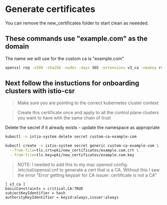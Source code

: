 # Generate certificates 
You can remove the new_certificates folder to start clean as neeeded.

## These commands use "example.com" as the domain
The name we will use for the custom ca is  "example.com"

```bash
openssl req -x509 -sha256 -nodes -days 365 -extensions v3_ca -newkey rsa:2048 -subj '/O=example Inc./CN=example.com' -keyout pki/new_certificates/example.com.key -out pki/new_certificates/example.com.crt
```

## Next follow the instuctions for onboarding clusters with istio-csr
> Make sure you are pointing to the correct kubernetes cluster context

> Create this certificate once and apply to all the control plane clusters you want to have with the same chain of trust

Delete the secret if it already exists - update the namespace as appropriate

```bash
kubectl -n istio-system delete secret custom-ca-example-com
```

```bash
kubectl create -n istio-system secret generic custom-ca-example-com \
  --from-file=tls.crt=pki/new_certificates/example.com.crt \
  --from-file=tls.key=pki/new_certificates/example.com.key

```

> NOTE: I needed to add this to my mac openssl config: /etc/ssl/openssl.cnf to generate a cert that is a CA.  Without this I saw the error "Error getting keypair for CA issuer: certificate is not a CA"

```console
[ v3_ca ]
basicConstraints = critical,CA:TRUE
subjectKeyIdentifier = hash
authorityKeyIdentifier = keyid:always,issuer:always
```
